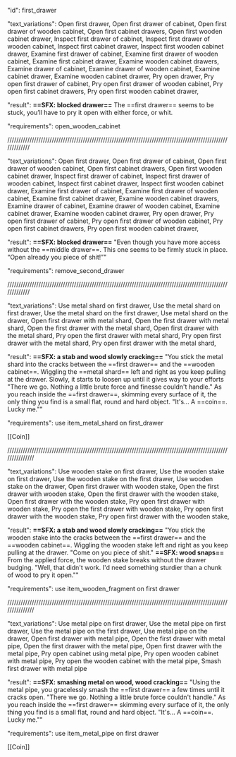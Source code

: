 "id": first_drawer

"text_variations":
Open first drawer, Open first drawer of cabinet, Open first drawer of wooden cabinet, Open first cabinet drawers, Open first wooden cabinet drawer, Inspect first drawer of cabinet, Inspect first drawer of wooden cabinet, Inspect first cabinet drawer, Inspect first wooden cabinet drawer, Examine first drawer of cabinet, Examine first drawer of wooden cabinet, Examine first cabinet drawer, Examine wooden cabinet drawers, Examine drawer of cabinet, Examine drawer of wooden cabinet, Examine cabinet drawer, Examine wooden cabinet drawer, Pry open drawer, Pry open first drawer of cabinet, Pry open first drawer of wooden cabinet, Pry open first cabinet drawers, Pry open first wooden cabinet drawer,

"result":
**==SFX: blocked drawer==** The ==first drawer== seems to be stuck, you’ll have to pry it open with either force, or whit.

"requirements": open_wooden_cabinet

/////////////////////////////////////////////////////////////////////////////////////////////////////////////

"text_variations":
Open first drawer, Open first drawer of cabinet, Open first drawer of wooden cabinet, Open first cabinet drawers, Open first wooden cabinet drawer, Inspect first drawer of cabinet, Inspect first drawer of wooden cabinet, Inspect first cabinet drawer, Inspect first wooden cabinet drawer, Examine first drawer of cabinet, Examine first drawer of wooden cabinet, Examine first cabinet drawer, Examine wooden cabinet drawers, Examine drawer of cabinet, Examine drawer of wooden cabinet, Examine cabinet drawer, Examine wooden cabinet drawer, Pry open drawer, Pry open first drawer of cabinet, Pry open first drawer of wooden cabinet, Pry open first cabinet drawers, Pry open first wooden cabinet drawer,

"result":
**==SFX: blocked drawer==**
"Even though you have more access without the ==middle drawer==. This one seems to be firmly stuck in place. “Open already you piece of shit!”"

"requirements": remove_second_drawer

/////////////////////////////////////////////////////////////////////////////////////////////////////////////

"text_variations":
Use metal shard on first drawer, Use the metal shard on first drawer, Use the metal shard on the first drawer, Use metal shard on the drawer, Open first drawer with metal shard, Open the first drawer with metal shard, Open the first drawer with the metal shard, Open first drawer with the metal shard, Pry open the first drawer with metal shard, Pry open first drawer with the metal shard, Pry open first drawer with the metal shard, 

"result":
**==SFX: a stab and wood slowly cracking==**
"You stick the metal shard into the cracks between the ==first drawer== and the ==wooden cabinet==. Wiggling the ==metal shard== left and right as you keep pulling at the drawer. Slowly, it starts to loosen up until it gives way to your efforts "There we go. Nothing a little brute force and finesse couldn't handle." As you reach inside the ==first drawer==, skimming every surface of it, the only thing you find is a small flat, round and hard object. "It's... A ==coin==. Lucky me.""

"requirements": use item_metal_shard on first_drawer

[[Coin]]

///////////////////////////////////////////////////////////////////////////////////////////////////////////////

"text_variations":
Use wooden stake on first drawer, Use the wooden stake on first drawer, Use the wooden stake on the first drawer, Use wooden stake on the drawer, Open first drawer with wooden stake, Open the first drawer with wooden stake, Open the first drawer with the wooden stake, Open first drawer with the wooden stake, Pry open first drawer with wooden stake, Pry open the first drawer with wooden stake, Pry open first drawer with the wooden stake, Pry open first drawer with the wooden stake,

"result": 
**==SFX: a stab and wood slowly cracking==**
"You stick the wooden stake into the cracks between the ==first drawer== and the ==wooden cabinet==. Wiggling the wooden stake left and right as you keep pulling at the drawer. "Come on you piece of shit." **==SFX: wood snaps==** From the applied force, the wooden stake breaks without the drawer budging. "Well, that didn't work. I'd need something sturdier than a chunk of wood to pry it open.""

"requirements": use item_wooden_fragment on first drawer

///////////////////////////////////////////////////////////////////////////////////////////////////////////////

"text_variations":
Use metal pipe on first drawer, Use the metal pipe on first drawer, Use the metal pipe on the first drawer, Use metal pipe on the drawer, Open first drawer with metal pipe, Open the first drawer with metal pipe, Open the first drawer with the metal pipe, Open first drawer with the metal pipe, Pry open cabinet using metal pipe, Pry open wooden cabinet with metal pipe, Pry open the wooden cabinet with the metal pipe, Smash first drawer with metal pipe

"result":
**==SFX: smashing metal on wood, wood cracking==**
"Using the metal pipe, you gracelessly smash the ==first drawer== a few times until it cracks open. "There we go. Nothing a little brute force couldn't handle." As you reach inside the ==first drawer== skimming every surface of it, the only thing you find is a small flat, round and hard object. "It's... A ==coin==. Lucky me.""

"requirements": use item_metal_pipe on first drawer

[[Coin]]
